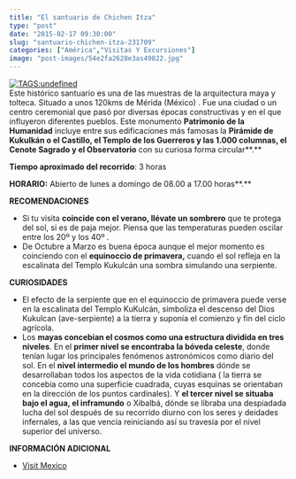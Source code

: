 ```yaml
---
title: "El santuario de Chichen Itza"
type: "post"
date: "2015-02-17 09:30:00"
slug: "santuario-chichen-itza-231709"
categories: ["América","Visitas Y Excursiones"]
image: "post-images/54e2fa2628e3as49822.jpg"
---
```


 [ ![ TAGS:undefined](post-images/54e2fa2628e3as49822.jpg "Chichen Itzà")](http://estoesquintanaroo.com/chichen-itza-presenta-nuevo-espectaculo-de-luz-y-sonido/)  
 Este histórico santuario es una de las muestras de la arquitectura maya y tolteca. Situado a unos 120kms de Mérida (México) . Fue una ciudad o un centro ceremonial que pasó por diversas épocas constructivas y en el que influyeron diferentes pueblos. Este monumento **Patrimonio de la Humanidad** incluye entre sus edificaciones más famosas la **Pirámide de Kukulkán o el Castillo, el Templo de los Guerreros y las 1.000 columnas, el Cenote Sagrado y el Observatorio** con su curiosa forma circular**.**

 **Tiempo aproximado del recorrido**: 3 horas

 **HORARIO:** Abierto de lunes a domingo de 08.00 a 17.00 horas**.**

 **RECOMENDACIONES**

- Si tu visita **coincide con el verano, llévate un sombrero** que te protega del sol, si es de paja mejor. Piensa que las temperaturas pueden oscilar entre los 20º y los 40º .
- De Octubre a Marzo es buena época aunque el mejor momento es coinciendo con el **equinoccio de primavera,** cuando el sol refleja en la escalinata del Templo Kukulcán una sombra simulando una serpiente.[](/wp-content/uploads/2015/02/54e2fa80226e6s37471.jpg)

 **CURIOSIDADES**

- El efecto de la serpiente que en el equinoccio de primavera puede verse en la escalinata del Templo KuKulcán, simboliza el descenso del Dios Kukulcan (ave-serpiente) a la tierra y suponía el comienzo y fin del ciclo agrícola.
- Los **mayas concebían el cosmos como una estructura dividida en tres niveles**. En el **primer nivel se encontraba la bóveda celeste**, donde tenían lugar los principales fenómenos astronómicos como diario del sol. En el **nivel intermedio el mundo de los hombres** dónde se desarrollaban todos los aspectos de la vida cotidiana ( la tierra se concebia como una superficie cuadrada, cuyas esquinas se orientaban en la dirección de los puntos cardinales). Y **el tercer nivel se situaba bajo el agua, el inframundo** o Xibalbá, dónde se libraba una despiadada lucha del sol después de su recorrido diurno con los seres y deidades infernales, a las que vencía reiniciando así su travesía por el nivel superior del universo.

 **INFORMACIÓN ADICIONAL**

- [Visit Mexico](http://www.visitmexico.com/es)